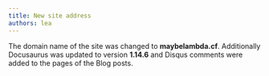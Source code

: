 ```yaml
---
title: New site address
authors: lea
---
```


The domain name of the site was changed to **maybelambda.cf**. Additionally
Docusaurus was updated to version **1.14.6** and Disqus comments were added to
the pages of the Blog posts.
